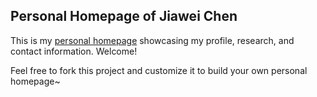 
##  Personal Homepage of Jiawei Chen

This is my [personal homepage](https://jiaweichen.github.io/) showcasing my profile, research, and contact information. Welcome!


Feel free to fork this project and customize it to build your own personal homepage~

<!-- <center>

[主页](https://www.lianxh.cn/) | [课程](https://www.lianxh.cn/details/17.html) | [视频](https://lianxh-class.cn/) | [推文](https://www.lianxh.cn/blogs/all.html) | [资料](https://www.lianxh.cn/share.html)

</center> -->